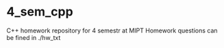 # 4_sem_cpp
C++ homework repository for 4 semestr at MIPT
Homework questions can be fined in ./hw_txt

